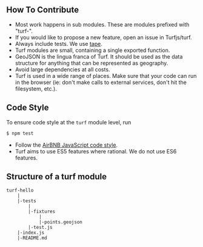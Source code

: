 ## How To Contribute

- Most work happens in sub modules. These are modules prefixed with "turf-". 
- If you would like to propose a new feature, open an issue in Turfjs/turf.
- Always include tests. We use [tape](https://github.com/substack/tape).
- Turf modules are small, containing a single exported function. 
- GeoJSON is the lingua franca of Turf. It should be used as the data structure for anything that can be represented as geography.
- Avoid large dependencies at all costs.
- Turf is used in a wide range of places. Make sure that your code can run in the browser (ie: don't make calls to external services, don't hit the filesystem, etc.).

## Code Style

To ensure code style at the `turf` module level, run

```sh
$ npm test
```

* Follow the [AirBNB JavaScript code style](https://github.com/airbnb/javascript).
* Turf aims to use ES5 features where rational. We do not use ES6 features.

## Structure of a turf module

```
turf-hello
	|
	|-tests
		|
		|-fixtures
			|
			|-points.geojson
		|-test.js
	|-index.js
	|-README.md
```
